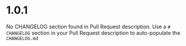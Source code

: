 # 1.0.1
No CHANGELOG section found in Pull Request description.
Use a `# CHANGELOG` section in your Pull Request description to auto-populate the `CHANGELOG.md`

